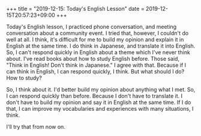 +++
title =  "2019-12-15: Today's English Lesson"
date = 2019-12-15T20:57:23+09:00
+++

Today's English lesson,
I practiced phone conversation, and meeting conversation about a community event.
I tried that, however, I couldn't do well at all.
I think, it's difficult for me to build my opinion and explain it in English at the same time.
I do think in Japanese, and translate it into English.
So, I can't respond quickly in English about a theme which I've never think about.
I've read books about how to study English before.
Those said, "Think in English! Don't think in Japanese."
I agree with that.
Because if I can think in English, I can respond quickly, I think.
But what should I do? How to study?

So, I think about it.
I'd better build my opinion about anything what I met.
So, I can respond quickly than before.
Because I don't have to translate it.
I don't have to build my opinion and say it in English at the same time.
If I do that, I can improve my vocabularies and experiences with many situations, I think.

I'll try that from now on.


